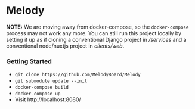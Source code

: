 # Melody

**NOTE:** We are moving away from docker-compose, so the ` docker-compose ` process
may not work any more. You can still run this project locally by setting it up as if
cloning a conventional Django project in */services* and a conventional node/nuxtjs
project in *clients/web*.

### Getting Started

- ` git clone https://github.com/MelodyBoard/Melody `
- ` git submodule update --init `
- ` docker-compose build `
- ` docker-compose up `
- Visit http://localhost:8080/
